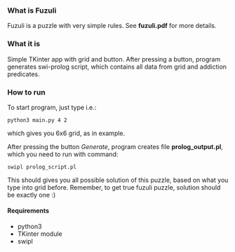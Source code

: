 ### What is Fuzuli
Fuzuli is a puzzle with very simple rules. See **fuzuli.pdf** for more details.
### What it is
Simple TKinter app with grid and button. After pressing a button, program generates swi-prolog script, which contains all data from grid and addiction predicates.
### How to run
To start program, just type i.e.:
```
python3 main.py 4 2 
```
which gives you 6x6 grid, as in example.

After pressing the button _Generate_, program creates file **prolog_output.pl**, which you need to run with command:
```
swipl prolog_script.pl
```
This should gives you all possible solution of this puzzle, based on what you type into grid before.
Remember, to get true fuzuli puzzle, solution should be exactly one :)
#### Requirements
- python3
- TKinter module
- swipl
